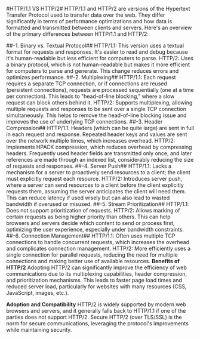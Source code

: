 #HTTP/1.1 VS HTTP/2# 
HTTP/1.1 and HTTP/2 are versions of the Hypertext Transfer Protocol used to transfer data over the web. They differ significantly in terms of performance optimizations and how data is formatted and transmitted between clients and servers. Here's an overview of the primary differences between HTTP/1.1 and HTTP/2:

##-1. Binary vs. Textual Protocol##
HTTP/1.1: This version uses a textual format for requests and responses. It's easier to read and debug because it's human-readable but less efficient for computers to parse.
HTTP/2: Uses a binary protocol, which is not human-readable but makes it more efficient for computers to parse and generate. This change reduces errors and optimizes performance.
##-2. Multiplexing##
HTTP/1.1: Each request requires a separate TCP connection, or if connections are reused (persistent connections), requests are processed sequentially (one at a time per connection). This leads to "head-of-line blocking," where a slow request can block others behind it.
HTTP/2: Supports multiplexing, allowing multiple requests and responses to be sent over a single TCP connection simultaneously. This helps to remove the head-of-line blocking issue and improves the use of underlying TCP connections.
##-3. Header Compression##
HTTP/1.1: Headers (which can be quite large) are sent in full in each request and response. Repeated header keys and values are sent over the network multiple times, which increases overhead.
HTTP/2: Implements HPACK compression, which reduces overhead by compressing headers. Frequently used header fields are transmitted only once, and later references are made through an indexed list, considerably reducing the size of requests and responses.
##-4. Server Push##
HTTP/1.1: Lacks a mechanism for a server to proactively send resources to a client; the client must explicitly request each resource.
HTTP/2: Introduces server push, where a server can send resources to a client before the client explicitly requests them, assuming the server anticipates the client will need them. This can reduce latency if used wisely but can also lead to wasted bandwidth if overused or misused.
##-5. Stream Prioritization##
HTTP/1.1: Does not support prioritization of requests.
HTTP/2: Allows marking of certain requests as being higher priority than others. This can help browsers and servers decide which content to send or process first, optimizing the user experience, especially under bandwidth constraints.
##-6. Connection Management##
HTTP/1.1: Often uses multiple TCP connections to handle concurrent requests, which increases the overhead and complicates connection management.
HTTP/2: More efficiently uses a single connection for parallel requests, reducing the need for multiple connections and making better use of available resources.
**Benefits of HTTP/2**
Adopting HTTP/2 can significantly improve the efficiency of web communications due to its multiplexing capabilities, header compression, and prioritization mechanisms. This leads to faster page load times and reduced server load, particularly for websites with many resources (CSS, JavaScript, images, etc.).

**Adoption and Compatibility**
HTTP/2 is widely supported by modern web browsers and servers, and it generally falls back to HTTP/1.1 if one of the parties does not support HTTP/2. Secure HTTP/2 (over TLS/SSL) is the norm for secure communications, leveraging the protocol's improvements while maintaining security.






